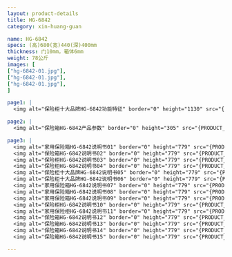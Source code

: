 ```yaml
---
layout: product-details
title: HG-6842
category: xin-huang-guan

name: HG-6842
specs: (高)680(宽)440(深)400mm
thickness: 门10mm，箱体6mm
weight: 78公斤
images: [
["hg-6842-01.jpg"],
["hg-6842-01.jpg"],
["hg-6842-01.jpg"],
]

page1: |
  <img alt="保险柜十大品牌HG-6842功能特征" border="0" height="1130" src="{PRODUCT_IMAGES}products/hg-gn.jpg" width="538" />

page2: |
  <img alt="保险箱HG-6842产品参数" border="0" height="305" src="{PRODUCT_IMAGES}products/hg-cpcs.jpg" width="538" />

page3: |
  <img alt="家用保险箱HG-6842说明书01" border="0" height="779" src="{PRODUCT_IMAGES}products/hg-sm01.jpg" width="528" /><br />
  <img alt="保险箱HG-6842说明书02" border="0" height="779" src="{PRODUCT_IMAGES}products/hg-sm02.jpg" width="528" /><br />
  <img alt="保险柜HG-6842说明书03" border="0" height="779" src="{PRODUCT_IMAGES}products/hg-sm03.jpg" width="528" /><br />
  <img alt="保险柜HG-6842说明书04" border="0" height="779" src="{PRODUCT_IMAGES}products/hg-sm04.jpg" width="528" /><br />
  <img alt="保险柜十大品牌HG-6842说明书05" border="0" height="779" src="{PRODUCT_IMAGES}products/hg-sm05.jpg" width="528" /><br />
  <img alt="保险柜十大品牌HG-6842说明书06" border="0" height="779" src="{PRODUCT_IMAGES}products/hg-sm06.jpg" width="528" /><br />
  <img alt="家用保险箱HG-6842说明书07" border="0" height="779" src="{PRODUCT_IMAGES}products/hg-sm07.jpg" width="528" /><br />
  <img alt="家用保险箱HG-6842说明书08" border="0" height="779" src="{PRODUCT_IMAGES}products/hg-sm08.jpg" width="528" /><br />
  <img alt="家用保险箱HG-6842说明书09" border="0" height="779" src="{PRODUCT_IMAGES}products/hg-sm09.jpg" width="528" /><br />
  <img alt="保险柜HG-6842说明书10" border="0" height="779" src="{PRODUCT_IMAGES}products/hg-sm10.jpg" width="528" /><br />
  <img alt="家用保险柜HG-6842说明书11" border="0" height="779" src="{PRODUCT_IMAGES}products/hg-sm11.jpg" width="528" /><br />
  <img alt="保险箱HG-6842说明书12" border="0" height="779" src="{PRODUCT_IMAGES}products/hg-sm12.jpg" width="528" /><br />
  <img alt="保险箱HG-6842说明书13" border="0" height="779" src="{PRODUCT_IMAGES}products/hg-sm13.jpg" width="528" /><br />
  <img alt="保险箱HG-6842说明书14" border="0" height="779" src="{PRODUCT_IMAGES}products/hg-sm14.jpg" width="528" /><br />
  <img alt="保险箱HG-6842说明书15" border="0" height="779" src="{PRODUCT_IMAGES}products/hg-sm15.jpg" width="528" />

---
```

